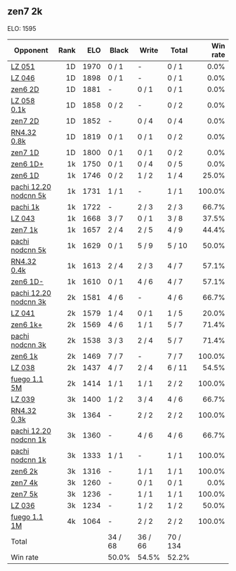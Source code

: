## zen7 2k ##

ELO: 1595

Opponent | Rank | ELO | Black | Write | Total | Win rate
---------|-----:|----:|-------|-------|-------|-------:
[LZ 051](LZ%20051.md) | 1D | 1970 | 0 / 1 | - | 0 / 1 | 0.0%
[LZ 046](LZ%20046.md) | 1D | 1898 | 0 / 1 | - | 0 / 1 | 0.0%
[zen6 2D](zen6%202D.md) | 1D | 1881 | - | 0 / 1 | 0 / 1 | 0.0%
[LZ 058 0.1k](LZ%20058%200.1k.md) | 1D | 1858 | 0 / 2 | - | 0 / 2 | 0.0%
[zen7 2D](zen7%202D.md) | 1D | 1852 | - | 0 / 4 | 0 / 4 | 0.0%
[RN4.32 0.8k](RN4.32%200.8k.md) | 1D | 1819 | 0 / 1 | 0 / 1 | 0 / 2 | 0.0%
[zen7 1D](zen7%201D.md) | 1D | 1800 | 0 / 1 | 0 / 1 | 0 / 2 | 0.0%
[zen6 1D+](zen6%201D+.md) | 1k | 1750 | 0 / 1 | 0 / 4 | 0 / 5 | 0.0%
[zen6 1D](zen6%201D.md) | 1k | 1746 | 0 / 2 | 1 / 2 | 1 / 4 | 25.0%
[pachi 12.20 nodcnn 5k](pachi%2012.20%20nodcnn%205k.md) | 1k | 1731 | 1 / 1 | - | 1 / 1 | 100.0%
[pachi 1k](pachi%201k.md) | 1k | 1722 | - | 2 / 3 | 2 / 3 | 66.7%
[LZ 043](LZ%20043.md) | 1k | 1668 | 3 / 7 | 0 / 1 | 3 / 8 | 37.5%
[zen7 1k](zen7%201k.md) | 1k | 1657 | 2 / 4 | 2 / 5 | 4 / 9 | 44.4%
[pachi nodcnn 5k](pachi%20nodcnn%205k.md) | 1k | 1629 | 0 / 1 | 5 / 9 | 5 / 10 | 50.0%
[RN4.32 0.4k](RN4.32%200.4k.md) | 1k | 1613 | 2 / 4 | 2 / 3 | 4 / 7 | 57.1%
[zen6 1D-](zen6%201D-.md) | 1k | 1610 | 0 / 1 | 4 / 6 | 4 / 7 | 57.1%
[pachi 12.20 nodcnn 3k](pachi%2012.20%20nodcnn%203k.md) | 2k | 1581 | 4 / 6 | - | 4 / 6 | 66.7%
[LZ 041](LZ%20041.md) | 2k | 1579 | 1 / 4 | 0 / 1 | 1 / 5 | 20.0%
[zen6 1k+](zen6%201k+.md) | 2k | 1569 | 4 / 6 | 1 / 1 | 5 / 7 | 71.4%
[pachi nodcnn 3k](pachi%20nodcnn%203k.md) | 2k | 1538 | 3 / 3 | 2 / 4 | 5 / 7 | 71.4%
[zen6 1k](zen6%201k.md) | 2k | 1469 | 7 / 7 | - | 7 / 7 | 100.0%
[LZ 038](LZ%20038.md) | 2k | 1437 | 4 / 7 | 2 / 4 | 6 / 11 | 54.5%
[fuego 1.1 5M](fuego%201.1%205M.md) | 2k | 1414 | 1 / 1 | 1 / 1 | 2 / 2 | 100.0%
[LZ 039](LZ%20039.md) | 3k | 1400 | 1 / 2 | 3 / 4 | 4 / 6 | 66.7%
[RN4.32 0.3k](RN4.32%200.3k.md) | 3k | 1364 | - | 2 / 2 | 2 / 2 | 100.0%
[pachi 12.20 nodcnn 1k](pachi%2012.20%20nodcnn%201k.md) | 3k | 1360 | - | 4 / 6 | 4 / 6 | 66.7%
[pachi nodcnn 1k](pachi%20nodcnn%201k.md) | 3k | 1333 | 1 / 1 | - | 1 / 1 | 100.0%
[zen6 2k](zen6%202k.md) | 3k | 1316 | - | 1 / 1 | 1 / 1 | 100.0%
[zen7 4k](zen7%204k.md) | 3k | 1260 | - | 0 / 1 | 0 / 1 | 0.0%
[zen7 5k](zen7%205k.md) | 3k | 1236 | - | 1 / 1 | 1 / 1 | 100.0%
[LZ 036](LZ%20036.md) | 3k | 1234 | - | 1 / 2 | 1 / 2 | 50.0%
[fuego 1.1 1M](fuego%201.1%201M.md) | 4k | 1064 | - | 2 / 2 | 2 / 2 | 100.0%
Total | | | 34 / 68 | 36 / 66 | 70 / 134 | 
Win rate| | | 50.0% | 54.5% | 52.2% | 
